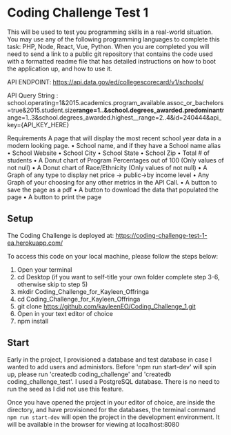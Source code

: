 # Coding Challenge Test 1

This will be used to test you programming skills in a real-world situation. You may use any of the following programming languages to complete this task: PHP, Node, React, Vue, Python. When you are completed you will need to send a link to a public git repository that contains the code used with a formatted readme file that has detailed instructions on how to boot the application up, and how to use it.

API ENDPOINT: https://api.data.gov/ed/collegescorecard/v1/schools/

API Query String : school.operating=1&2015.academics.program_available.assoc_or_bachelors=true&2015.student.size**range=1..&school.degrees_awarded.predominant**range=1..3&school.degrees_awarded.highest\_\_range=2..4&id=240444&api_key={API_KEY_HERE}

Requirements
A page that will display the most recent school year data in a modern looking page.
• School name, and if they have a School name alias
• School Website
• School City
• School State
• School Zip
• Total # of students
• A Donut chart of Program Percentages out of 100 (Only values of not null)
• A Donut chart of Race/Ethnicity (Only values of not null)
• A Graph of any type to display net price -> public->by income level
• Any Graph of your choosing for any other metrics in the API Call.
• A button to save the page as a pdf
• A button to download the data that populated the page
• A button to print the page

## Setup

The Coding Challenge is deployed at: https://coding-challenge-test-1-ea.herokuapp.com/

To access this code on your local machine, please follow the steps below:

1.  Open your terminal
2.  cd Desktop
    (if you want to self-title your own folder complete step 3-6, otherwise skip to step 5)
3.  mkdir Coding_Challenge_for_Kayleen_Offringa
4.  cd Coding_Challenge_for_Kayleen_Offringa
5.  git clone https://github.com/kayleenEO/Coding_Challenge_1.git
6.  Open in your text editor of choice
7.  npm install

## Start

Early in the project, I provisioned a database and test database in case I wanted to add users and administors. Before 'npm run start-dev' will spin up, please run 'createdb coding_challenge' and 'createdb coding_challenge_test'. I used a PostgreSQL database. There is no need to run the seed as I did not use this feature.

Once you have opened the project in your editor of choice, are inside the directory, and have provisioned for the databases, the terminal command `npm run start-dev` will open the project in the development environment. It will be available in the browser for viewing at localhost:8080
